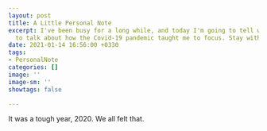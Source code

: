 ```yaml
---
layout: post
title: A Little Personal Note
excerpt: I've been busy for a long while, and today I'm going to tell why. Also, want
  to talk about how the Covid-19 pandemic taught me to focus. Stay with me.
date: 2021-01-14 16:56:00 +0330
tags:
- PersonalNote
categories: []
image: ''
image-sm: ''
showtags: false

---
```

It was a tough year, 2020. We all felt that.